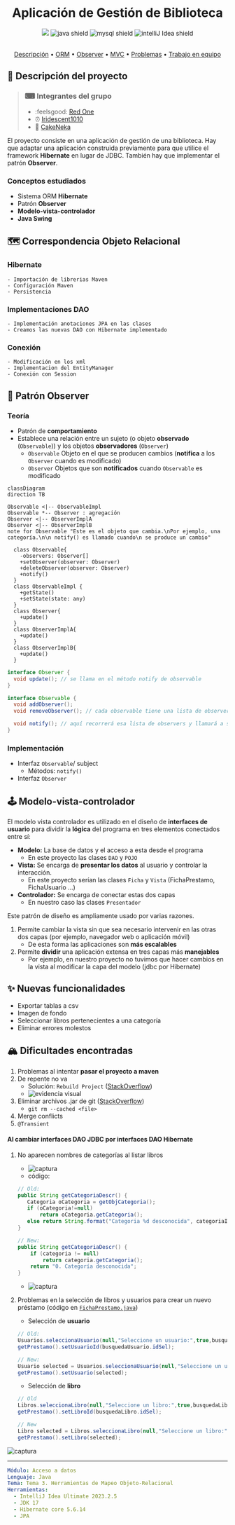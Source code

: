 <h1 align="center"> Aplicación de Gestión de Biblioteca</h1>
<div align="center">
<img src="https://img.shields.io/badge/Hibernate-59666C?style=for-the-badge&logo=Hibernate&logoColor=white" />
<img alt="java shield" src="https://img.shields.io/badge/java-%23ED8B00.svg?style=for-the-badge&logo=openjdk&logoColor=white" />
<img alt="mysql shield" src="https://img.shields.io/badge/MySQL-005C84?style=for-the-badge&logo=mysql&logoColor=white" />
<img alt="intelliJ Idea shield" src="https://img.shields.io/badge/IntelliJ_IDEA-000000.svg?style=for-the-badge&logo=intellij-idea&logoColor=white" />
</div>
<br>
<p align="center">
  <a href="#-descripción-del-proyecto">Descripción</a> •
  <a href="#-correspondencia-objeto-relacional">ORM</a> •
  <a href="#-patrón-observer">Observer</a> •
  <a href="#-modelo-vista-controlador">MVC</a> •
  <a href="#-dificultades-encontradas">Problemas</a> •
  <a href="./collaboration.md">Trabajo en equipo</a>
</p>

## 📜 Descripción del proyecto

> ### ⌨ Integrantes del grupo
>
> - :feelsgood: [Red One](https://github.com/Vtsfactory16) 
> - ⏰ [Iridescent1010](https://github.com/Iridescent1010) 
> - 🖤 [CakeNeka](https://github.com/cakeneka) 

El proyecto consiste en una aplicación de gestión de una biblioteca. 
Hay que adaptar una aplicación construida previamente para que utilice el framework
**Hibernate** en lugar de JDBC. También hay que implementar el patrón
**Observer**.

### Conceptos estudiados

- Sistema ORM **Hibernate**
- Patrón **Observer**
- **Modelo-vista-controlador**
- **Java Swing**

## 🗺 Correspondencia Objeto Relacional

### Hibernate
    - Importación de librerias Maven
    - Configuración Maven
    - Persistencia

### Implementaciones DAO
    - Implementación anotaciones JPA en las clases
    - Creamos las nuevas DAO con Hibernate implementado

### Conexión
    - Modificación en los xml
    - Implementacion del EntityManager
    - Conexión con Session

## 🔭 Patrón Observer

### Teoría

- Patrón de **comportamiento**
- Establece una relación entre un sujeto (o objeto **observado** (`Observable`)) y los objetos **observadores** (`Observer`)
    - `Observable` Objeto en el que se producen cambios (**notifica** a los `Observer` cuando es modificado)
    - `Observer` Objetos que son **notificados** cuando `Observable` es modificado

```mermaid
classDiagram
direction TB

Observable <|-- ObservableImpl 
Observable *-- Observer : agregación
Observer <|-- ObserverImplA  
Observer <|-- ObserverImplB
note for Observable "Este es el objeto que cambia.\nPor ejemplo, una categoría.\n\n notify() es llamado cuando\n se produce un cambio"
  
  class Observable{
    -observers: Observer[]
    +setObserver(observer: Observer)
    +deleteObserver(observer: Observer)
    +notify() 
  }
  class ObservableImpl {
    +getState()
    +setState(state: any)
  }
  class Observer{
    +update()
  }
  class ObserverImplA{
    +update()
  }
  class ObserverImplB{
    +update()
  }
```

```java
interface Observer {
  void update(); // se llama en el método notify de observable
}
```

```java
interface Observable {
  void addObserver(); 
  void removeObserver(); // cada observable tiene una lista de observers

  void notify(); // aquí recorrerá esa lista de observers y llamará a sus métodos update()
}
```

### Implementación

- Interfaz `Observable`/ subject
  - Métodos: `notify()`
- Interfaz `Observer`

## 🕹 Modelo-vista-controlador

El modelo vista controlador es utilizado en el diseño de **interfaces de usuario**
para dividir la **lógica** del programa en tres elementos conectados entre sí:

- **Modelo:** La base de datos y el acceso a esta desde el programa
    - En este proyecto las clases `DAO` y `POJO`
- **Vista:** Se encarga de **presentar los datos** al usuario y controlar la interacción.
    - En este proyecto serían las clases `Ficha` y `Vista` (FichaPrestamo, FichaUsuario ...)
- **Controlador:** Se encarga de conectar estas dos capas
    - En nuestro caso las clases `Presentador`

Este patrón de diseño es ampliamente usado por varias razones.

1. Permite cambiar la vista sin que sea necesario intervenir en las otras dos capas (por ejemplo, navegador web o aplicación móvil)
    - De esta forma las aplicaciones son **más escalables**
2. Permite **dividir** una aplicación extensa en tres capas más **manejables**
    - Por ejemplo, en nuestro proyecto no tuvimos que hacer cambios en la vista
      al modificar la capa del modelo (jdbc por Hibernate)

## ✨ Nuevas funcionalidades

- Exportar tablas a csv
- Imagen de fondo
- Seleccionar libros pertenecientes a una categoría
- Eliminar errores molestos

## 🏔 Dificultades encontradas

1. Problemas al intentar **pasar el proyecto a maven**
2. De repente no va
    - Solución: `Rebuild Project` ([StackOverflow](https://stackoverflow.com/questions/12132003/getting-cannot-find-symbol-in-java-project-in-intellij))
    - ![evidencia visual](./media/build_failed.jpeg)
3. Eliminar archivos .jar de git ([StackOverflow](https://stackoverflow.com/questions/1274057/how-do-i-make-git-forget-about-a-file-that-was-tracked-but-is-now-in-gitignore))
    - `git rm --cached <file>`
4. Merge conflicts
5. `@Transient`


#### Al cambiar interfaces DAO JDBC por interfaces DAO Hibernate

1. No aparecen nombres de categorías al listar libros
    - ![captura](./media/unknown_categories.png)
    - código:
    ```java
    // Old:
    public String getCategoriaDescr() {
       Categoria oCategoria = getObjCategoria();
       if (oCategoria!=null)
           return oCategoria.getCategoria();
       else return String.format("Categoria %d desconocida", categoriaId);
    }

    // New:    
    public String getCategoriaDescr() {
        if (categoria != null)
            return categoria.getCategoria();
        return "0. Categoría desconocida";
    }
    ```
    - ![captura](./media/known_categories.png)

2. Problemas en la selección de libros y usuarios para crear un nuevo préstamo
(código en [`FichaPrestamo.java`](./Biblioteca%20MVC/src/vista/FichaPrestamo.java))
    - Selección de **usuario**

    ```java
    // Old:
    Usuarios.seleccionaUsuario(null,"Seleccione un usuario:",true,busquedaUsuario);
    getPrestamo().setUsuarioId(busquedaUsuario.idSel);

    // New:
    Usuario selected = Usuarios.seleccionaUsuario(null,"Seleccione un usuario:",true,busquedaUsuario).getUsuario();
    getPrestamo().setUsuario(selected);

    ```
    - Selección de **libro**

    ```java
    // Old
    Libros.seleccionaLibro(null,"Seleccione un libro:",true,busquedaLibro);
    getPrestamo().setLibroId(busquedaLibro.idSel);

    // New
    Libro selected = Libros.seleccionaLibro(null,"Seleccione un libro:",true,busquedaLibro).getLibro();
    getPrestamo().setLibro(selected);
    ```

![captura](./media/prestamo_creation.png)

---

```yaml
Módulo: Acceso a datos
Lenguaje: Java
Tema: Tema 3. Herramientas de Mapeo Objeto-Relacional
Herramientas:
  - IntelliJ Idea Ultimate 2023.2.5
  - JDK 17
  - Hibernate core 5.6.14
  - JPA
```
